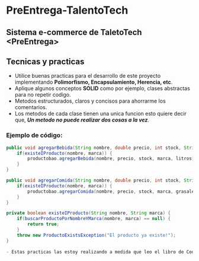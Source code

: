 # PreEntrega-TalentoTech
Sistema e-commerce de TaletoTech &lt;PreEntrega>
---
## Tecnicas y practicas
- Utilice buenas practicas para el desarrollo de este proyecto implementando **Polimorfismo, Encapsulamiento, Herencia, etc**.
- Aplique algunos conceptos **SOLID** como por ejemplo, clases abstractas para no repetir codigo.
- Metodos estructurados, claros y concisos para ahorrarme los comentarios.
- Los metodos de cada clase tienen una unica funcion esto quiere decir que, **_Un metodo no puede realizar dos cosas a la vez_**.
	
### Ejemplo de código:

```java
public void agregarBebida(String nombre, double precio, int stock, String marca, double litros) {
    if(existeIProducto(nombre, marca)) {
        productobao.agregarBebida(nombre, precio, stock, marca, litros);
    }
}

public void agregarComida(String nombre, double precio, int stock, String marca, double grasaleta) {
    if(existeIProducto(nombre, marca)) {
        productobao.agregarComida(nombre, precio, stock, marca, grasaleta);
    }
}

private boolean existeIProducto(String nombre, String marca) {
    if(buscarProductoPorNombreYMarca(nombre, marca) == null) {
        return true;
    }
    throw new ProductoExistsException("El producto ya existe!");
}
	
- Estas practicas las estoy realizando a medida que leo el libro de Codigo limpio de Robert C. Martin.
